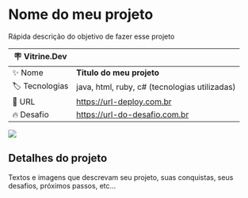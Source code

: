 # Nome do meu projeto

Rápida descrição do objetivo de fazer esse projeto

| :placard: Vitrine.Dev |                                               |
| --------------------- | --------------------------------------------- |
| :sparkles: Nome       | **Titulo do meu projeto**                     |
| :label: Tecnologias   | java, html, ruby, c# (tecnologias utilizadas) |
| :rocket: URL          | https://url-deploy.com.br                     |
| :fire: Desafio        | https://url-do-desafio.com.br                 |

<!-- Inserir imagem com a #vitrinedev ao final do link -->

![](https://media.discordapp.net/attachments/751139056414490676/1043324634235420764/image.png?width=966&height=683#vitrinedev)

## Detalhes do projeto

Textos e imagens que descrevam seu projeto, suas conquistas, seus desafios, próximos passos, etc...
